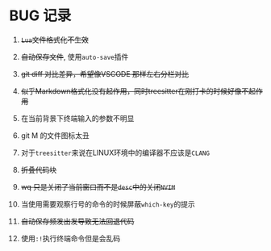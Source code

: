 # BUG 记录

1. ~~`Lua`文件格式化不生效~~

2. ~~自动保存文件~~, 使用`auto-save`插件

3. ~~git diff 对比差异，希望像VSCODE 那样左右分栏对比~~

4. ~~似乎Markdown格式化没有起作用，同时treesitter在刚打卡的时候好像不起作用~~

5. 在当前背景下终端输入的参数不明显

6. git M 的文件图标太丑

7. 对于`treesitter`来说在LINUX环境中的编译器不应该是`CLANG`

8. ~~折叠代码块~~

9. ~~<leader>wq 只是关闭了当前窗口而不是`desc`中的关闭`NVIM`~~

10. 当使用需要观察行号的命令的时候屏蔽`which-key`的提示

11. ~~自动保存频发出发导致无法回退代码~~

12. 使用`:!`执行终端命令但是会乱码
